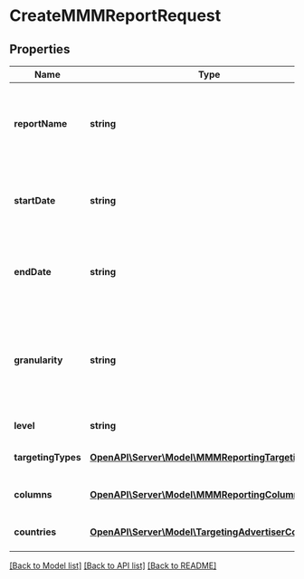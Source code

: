 # CreateMMMReportRequest

## Properties
Name | Type | Description | Notes
------------ | ------------- | ------------- | -------------
**reportName** | **string** | Name of the Marketing Mix Modeling (MMM) report | 
**startDate** | **string** | Metric report start date (UTC). Format: YYYY-MM-DD | 
**endDate** | **string** | Metric report end date (UTC). Format: YYYY-MM-DD | 
**granularity** | **string** | DAY - metrics are broken down daily.&lt;br&gt; WEEK - metrics are broken down weekly. | 
**level** | **string** | Level of the report | 
**targetingTypes** | [**OpenAPI\Server\Model\MMMReportingTargetingType**](MMMReportingTargetingType.md) | List of targeting types | 
**columns** | [**OpenAPI\Server\Model\MMMReportingColumn**](MMMReportingColumn.md) | Metric and entity columns | 
**countries** | [**OpenAPI\Server\Model\TargetingAdvertiserCountry**](TargetingAdvertiserCountry.md) | A List of countries for filtering | [optional] 

[[Back to Model list]](../README.md#documentation-for-models) [[Back to API list]](../README.md#documentation-for-api-endpoints) [[Back to README]](../README.md)


